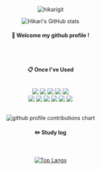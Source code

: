 <div align="center"> 

![hikarigit](https://github.com/kwangmoyang/kwangmoyang/assets/100852794/71ca0b6f-291e-4990-9137-abb662469ad1)

![Hikari's GitHub stats](https://github-readme-stats.vercel.app/api?username=kwangmoyang&theme=merko&show_icons=true)
####  :wave: Welcome my github profile !

  
 <br/>
 <br/>
  
####  :clipboard: Once I've Used 
  
 <br/>
  
<img src="https://img.shields.io/badge/JAVA-007396?style=for-the-badge&logo=Java&logoColor=white">
<img src="https://img.shields.io/badge/JavaScript-F7DF1E?style=for-the-badge&logo=JavaScript&logoColor=white">
<img src="https://img.shields.io/badge/Spring-6DB33F?style=for-the-badge&logo=Spring&logoColor=white">
<img src="https://img.shields.io/badge/HTML5-E34F26?style=for-the-badge&logo=HTML5&logoColor=white">
<img src="https://img.shields.io/badge/CSS3-1572B6?style=for-the-badge&logo=CSS3&logoColor=white"> <br>
<img src="https://img.shields.io/badge/MySQL-4479A1?style=for-the-badge&logo=MySQL&logoColor=white">
<img src="https://img.shields.io/badge/Oracle-F80000?style=for-the-badge&logo=Oracle&logoColor=white"> 
<img src="https://img.shields.io/badge/aws-232F3E?style=for-the-badge&logo=Amazon aws&logoColor=white">
<img src="https://img.shields.io/badge/Eclipse-2C2255?style=for-the-badge&logo=Eclipse%20IDE&logoColor=white">
<img src="https://img.shields.io/badge/github-181717?style=for-the-badge&logo=github&logoColor=white">
<img src="https://img.shields.io/badge/VSCode-007ACC?style=for-the-badge&logo=VisualStudioCode&logoColor=white">
 
   <br/>
   <br/>

<p align="center" >
	<picture>
	  <source media="(prefers-color-scheme: dark)"  srcset="https://raw.githubusercontent.com/kwangmoyang/kwangmoyang/output-3d-contrib/night.svg" />
	  <source media="(prefers-color-scheme: light)" srcset="https://raw.githubusercontent.com/kwangmoyang/kwangmoyang/output-3d-contrib/day.svg" />
	  <img alt="github profile contributions chart"    src="https://raw.githubusercontent.com/kwangmoyang/kwangmoyang/output-3d-contrib/day.svg" />
	</picture>
</p>
 
#### :pencil2: Study log
 
  <br/>
  
[![Top Langs](https://github-readme-stats.vercel.app/api/top-langs/?username=kwangmoyang&layout=compact)](https://github.com/kwangmoyang/github-readme-stats)

</div>
